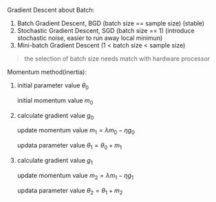 Gradient Descent about Batch:
1. Batch Gradient Descent, BGD      (batch size == sample size) (stable)
2. Stochastic Gradient Descent, SGD (batch size == 1) (introduce stochastic noise, easier to run away local minimun)
3. Mini-batch Gradient Descent      (1 < batch size < sample size)

> the selection of batch size needs match with hardware processor

Momentum method(inertia):  
1. initial parameter value $\theta_0$  
   
   initial momentum value $m_0$
   
2. calculate gradient value $g_0$
   
   update momentum value $m_1=\lambda m_0-\eta g_0$
   
   updata parameter value $\theta_1=\theta_0+m_1$
   
3. calculate gradient value $g_1$
   
   update momentum value $m_2=\lambda m_1-\eta g_1$
   
   updata parameter value $\theta_2=\theta_1+m_2$
   

